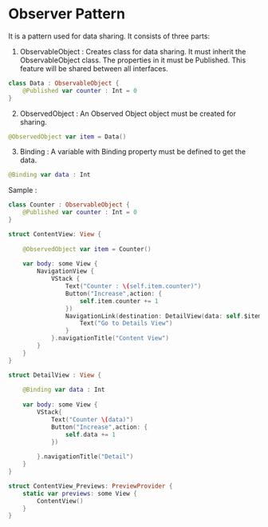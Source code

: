 # Observer Pattern
It is a pattern used for data sharing. It consists of three parts:
1. ObservableObject : Creates class for data sharing. It must inherit the ObservableObject class. The properties in it must be Published. This feature will be shared between all interfaces.
```swift
class Data : ObservableObject {
    @Published var counter : Int = 0
}
```
2. ObservedObject : An Observed Object object must be created for sharing.
```swift
@ObservedObject var item = Data()
```
3. Binding : A variable with Binding property must be defined to get the data.
```swift
@Binding var data : Int
```
Sample : 

```swift
class Counter : ObservableObject {
    @Published var counter : Int = 0
}

struct ContentView: View {
    
    @ObservedObject var item = Counter()
            
    var body: some View {
        NavigationView {
            VStack {
                Text("Counter : \(self.item.counter)")
                Button("Increase",action: {
                    self.item.counter += 1
                })
                NavigationLink(destination: DetailView(data: self.$item.counter)){
                    Text("Go to Details View")
                }
            }.navigationTitle("Content View")
        }
    }
}

struct DetailView : View {
        
    @Binding var data : Int
    
    var body: some View {
        VStack{
            Text("Counter \(data)")
            Button("Increase",action: {
                self.data += 1
            })
            
        }.navigationTitle("Detail")
    }
}

struct ContentView_Previews: PreviewProvider {
    static var previews: some View {
        ContentView()
    }
}
```

